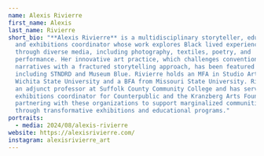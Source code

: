 ```yaml
---
name: Alexis Rivierre
first_name: Alexis
last_name: Rivierre
short_bio: "**Alexis Rivierre** is a multidisciplinary storyteller, educator,
  and exhibitions coordinator whose work explores Black lived experiences
  through diverse media, including photography, textiles, poetry, and
  performance. Her innovative art practice, which challenges conventional
  narratives with a fractured storytelling approach, has been featured at venues
  including STNDRD and Museum Blue. Rivierre holds an MFA in Studio Art from
  Wichita State University and a BFA from Missouri State University. Rivierre is
  an adjunct professor at Suffolk County Community College and has served as an
  exhibitions coordinator for Counterpublic and the Kranzberg Arts Foundation,
  partnering with these organizations to support marginalized communities
  through transformative exhibitions and educational programs."
portraits:
  - media: 2024/08/alexis-rivierre
website: https://alexisrivierre.com/
instagram: alexisrivierre_art
---
```

